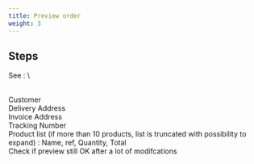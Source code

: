 ```yaml
---
title: Preview order
weight: 3
---
```

## Steps

See :\
\
Customer\
Delivery Address\
Invoice Address\
Tracking Number\
Product list (if more than 10 products, list is truncated with possibility to expand) : Name, ref, Quantity, Total\
Check if preview still OK after a lot of modifcations

